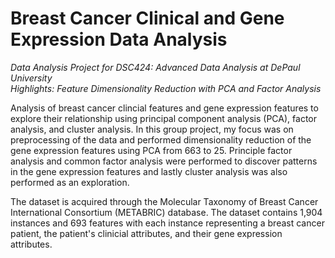 # Breast Cancer Clinical and Gene Expression Data Analysis 
<i> Data Analysis Project for DSC424: Advanced Data Analysis at DePaul University </i><br>
<i>Highlights: Feature Dimensionality Reduction with PCA and Factor Analysis </i><br>

Analysis of breast cancer clincial features and gene expression features to explore their relationship using principal
component analysis (PCA), factor analysis, and cluster analysis. In this group project, my focus was on preprocessing of the data and performed 
dimensionality reduction of the gene expression features using PCA from 663 to 25. Principle factor analysis and common factor analysis were performed
to discover patterns in the gene expression features and lastly cluster analysis was also performed as an exploration. 

The dataset is acquired through the Molecular Taxonomy of Breast Cancer International Consortium (METABRIC) database. The dataset contains 1,904 instances
and 693 features with each instance representing a breast cancer patient, the patient's clinicial attributes, and their gene expression attributes. 
